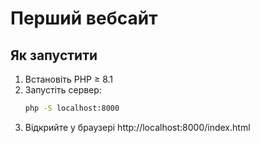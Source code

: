 # Перший вебсайт

## Як запустити
1. Встановіть PHP ≥ 8.1
2. Запустіть сервер:
   ```bash
   php -S localhost:8000
3. Відкрийте у браузері http://localhost:8000/index.html